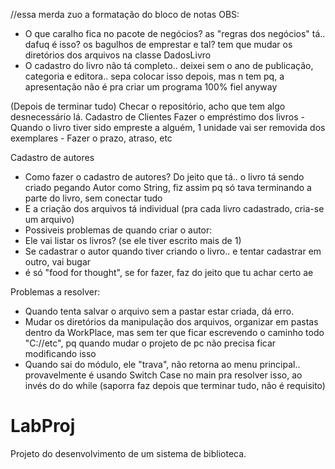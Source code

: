 
//essa merda zuo a formatação do bloco de notas 
OBS:
- O que caralho fica no pacote de negócios? as "regras dos negócios" tá.. dafuq é isso? os bagulhos de emprestar e tal?
tem que mudar os diretórios dos arquivos na classe DadosLivro
- O cadastro do livro não tá completo.. deixei sem o ano de publicação, categoria e editora.. sepa colocar isso depois, mas n tem pq, a apresentação não é pra criar um programa 100% fiel anyway

(Depois de terminar tudo) Checar o repositório, acho que tem algo desnecessário lá.
Cadastro de Clientes
Fazer o empréstimo dos livros
	- Quando o livro tiver sido empreste a alguém, 1 unidade vai ser removida dos exemplares
	- Fazer o prazo, atraso, etc

Cadastro de autores 
- Como fazer o cadastro de autores? Do jeito que tá.. o livro tá sendo criado pegando Autor como String, fiz assim pq só tava terminando a parte do livro, sem conectar tudo
- E a criação dos arquivos tá individual (pra cada livro cadastrado, cria-se um arquivo)
- Possiveis problemas de quando criar o autor:
- 	Ele vai listar os livros? (se ele tiver escrito mais de 1)
- 	Se cadastrar o autor quando tiver criando o livro.. e tentar cadastrar em outro, vai bugar
- 	é só "food for thought", se for fazer, faz do jeito que tu achar certo ae


Problemas a resolver:
- Quando tenta salvar o arquivo sem a pastar estar criada, dá erro.
- Mudar os diretórios da manipulação dos arquivos, organizar em pastas dentro da WorkPlace, mas sem ter que ficar escrevendo o caminho todo "C://etc", pq quando mudar o projeto de pc não precisa ficar modificando isso
- Quando sai do módulo, ele "trava", não retorna ao menu principal.. provavelmente é usando Switch Case no main pra resolver isso, ao invés do do while (saporra faz depois que terminar tudo, não é requisito)



# LabProj
Projeto do desenvolvimento de um sistema de biblioteca.
